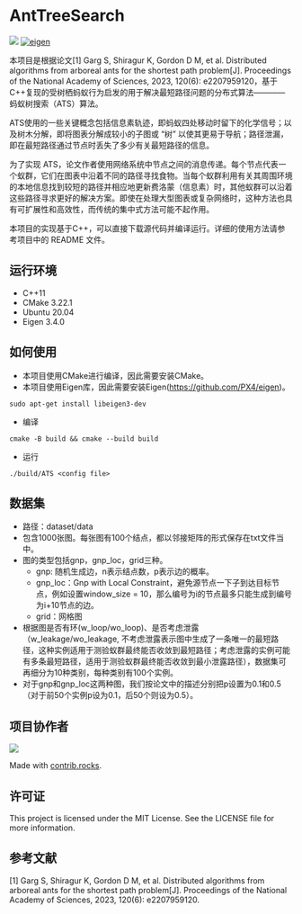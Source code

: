 # AntTreeSearch
![](https://img.shields.io/badge/Version-0.1-orange.svg)
[![eigen](https://img.shields.io/badge/eigen-3.4.0-blueviolet.svg)](http://eigen.tuxfamily.org/)

本项目是根据论文[1] Garg S, Shiragur K, Gordon D M, et al. Distributed algorithms from arboreal ants for the shortest path problem[J]. Proceedings of the National Academy of Sciences, 2023, 120(6): e2207959120，基于C++复现的受树栖蚂蚁行为启发的用于解决最短路径问题的分布式算法————蚂蚁树搜索（ATS）算法。

ATS使用的一些关键概念包括信息素轨迹，即蚂蚁四处移动时留下的化学信号；以及树木分解，即将图表分解成较小的子图或 “树” 以使其更易于导航；路径泄漏，即在最短路径通过节点时丢失了多少有关最短路径的信息。

为了实现 ATS，论文作者使用网络系统中节点之间的消息传递。每个节点代表一个蚁群，它们在图表中沿着不同的路径寻找食物。当每个蚁群利用有关其周围环境的本地信息找到较短的路径并相应地更新费洛蒙（信息素）时，其他蚁群可以沿着这些路径寻求更好的解决方案。即使在处理大型图表或复杂网络时，这种方法也具有可扩展性和高效性，而传统的集中式方法可能不起作用。

本项目的实现基于C++，可以直接下载源代码并编译运行。详细的使用方法请参考项目中的 README 文件。

## 运行环境
- C++11
- CMake 3.22.1
- Ubuntu 20.04
- Eigen 3.4.0

## 如何使用
- 本项目使用CMake进行编译，因此需要安装CMake。
- 本项目使用Eigen库，因此需要安装Eigen(https://github.com/PX4/eigen)。
```
sudo apt-get install libeigen3-dev
```
- 编译
```
cmake -B build && cmake --build build
```
- 运行
```
./build/ATS <config file>
```

## 数据集
- 路径：dataset/data
- 包含1000张图。每张图有100个结点，都以邻接矩阵的形式保存在txt文件当中。
- 图的类型包括gnp，gnp_loc，grid三种。
  - gnp: 随机生成边，n表示结点数，p表示边的概率。
  - gnp_loc：Gnp with Local Constraint，避免源节点一下子到达目标节点，例如设置window_size = 10，那么编号为i的节点最多只能生成到编号为i+10节点的边。
  - grid：网格图
- 根据图是否有环(w_loop/wo_loop)、是否考虑泄露（w_leakage/wo_leakage, 不考虑泄露表示图中生成了一条唯一的最短路径，这种实例适用于测验蚁群最终能否收敛到最短路径；考虑泄露的实例可能有多条最短路径，适用于测验蚁群最终能否收敛到最小泄露路径），数据集可再细分为10种类别，每种类别有100个实例。
- 对于gnp和gnp_loc这两种图，我们按论文中的描述分别把p设置为0.1和0.5（对于前50个实例p设为0.1，后50个则设为0.5）。

## 项目协作者

<a href="https://github.com/PKUcoldkeyboard/AntTreeSearch/graphs/contributors">
  <img src="https://contrib.rocks./image?repo=PKUcoldkeyboard/AntTreeSearch" />
</a>

Made with [contrib.rocks](https://contrib.rocks.).

## 许可证

This project is licensed under the MIT License. See the LICENSE file for more information.

## 参考文献

[1] Garg S, Shiragur K, Gordon D M, et al. Distributed algorithms from arboreal ants for the shortest path problem[J]. Proceedings of the National Academy of Sciences, 2023, 120(6): e2207959120.


